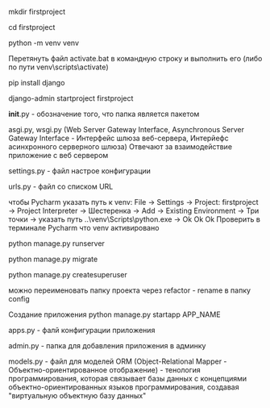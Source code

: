 mkdir firstproject


cd firstproject


python -m venv venv


Перетянуть файл activate.bat в командную строку и выполнить его (либо по пути venv\scripts\activate)


pip install django


django-admin startproject firstproject


__init__.py - обозначение того, что папка является пакетом


asgi.py, wsgi.py (Web Server Gateway Interface, Asynchronous Server Gateway Interface - Интерфейс шлюза веб-сервера, Интерйефс асинхронного серверного шлюза)
Отвечают за взаимодействие приложение с веб сервером


settings.py - файл настрое конфигурации


urls.py - файл со списком URL


чтобы Pycharm указать путь к venv: File -> Settings -> Project: firstproject -> Project Interpreter -> Шестеренка -> Add -> Existing Environment -> Три точки -> указать путь ..\venv\Scripts\python.exe -> Ok Ok Ok
Проверить в терминале Pycharm что venv активировано


python manage.py runserver


python manage.py migrate


python manage.py createsuperuser


можно переименовать папку проекта через refactor - rename в папку config


Создание приложения
python manage.py startapp APP_NAME


apps.py - фалй конфигурации приложения


admin.py - папка для добавления приложения в админку


models.py - файл для моделей ORM (Object-Relational Mapper - Объектно-ориентированное отображение) - тенология программирования, которая связывает базы данных с концепциями объектно-ориентированных языков программирования, создавая "виртуальную объектную базу данных"





